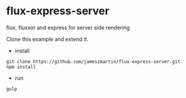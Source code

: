 # flux-express-server
flux, fluxxor and express for server side rendering

Clone this example and extend it. 

- install

```
git clone https://github.com/jameszmartin/flux-express-server.git
npm install
```

- run

```
gulp
```
